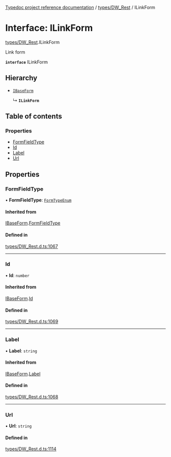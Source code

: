 [Typedoc project reference documentation](../README.md) / [types/DW_Rest](../modules/types_dw_rest.md) / ILinkForm

# Interface: ILinkForm

[types/DW_Rest](../modules/types_dw_rest.md).ILinkForm

Link form

**`interface`** ILinkForm

## Hierarchy

- [`IBaseForm`](types_dw_rest.ibaseform.md)

  ↳ **`ILinkForm`**

## Table of contents

### Properties

- [FormFieldType](types_dw_rest.ilinkform.md#formfieldtype)
- [Id](types_dw_rest.ilinkform.md#id)
- [Label](types_dw_rest.ilinkform.md#label)
- [Url](types_dw_rest.ilinkform.md#url)

## Properties

### FormFieldType

• **FormFieldType**: [`FormTypeEnum`](../enums/types_dw_rest.formtypeenum.md)

#### Inherited from

[IBaseForm](types_dw_rest.ibaseform.md).[FormFieldType](types_dw_rest.ibaseform.md#formfieldtype)

#### Defined in

[types/DW_Rest.d.ts:1067](https://github.com/DocuWare/REST-Sample-TS/blob/828b3d4/src/types/DW_Rest.d.ts#L1067)

___

### Id

• **Id**: `number`

#### Inherited from

[IBaseForm](types_dw_rest.ibaseform.md).[Id](types_dw_rest.ibaseform.md#id)

#### Defined in

[types/DW_Rest.d.ts:1069](https://github.com/DocuWare/REST-Sample-TS/blob/828b3d4/src/types/DW_Rest.d.ts#L1069)

___

### Label

• **Label**: `string`

#### Inherited from

[IBaseForm](types_dw_rest.ibaseform.md).[Label](types_dw_rest.ibaseform.md#label)

#### Defined in

[types/DW_Rest.d.ts:1068](https://github.com/DocuWare/REST-Sample-TS/blob/828b3d4/src/types/DW_Rest.d.ts#L1068)

___

### Url

• **Url**: `string`

#### Defined in

[types/DW_Rest.d.ts:1114](https://github.com/DocuWare/REST-Sample-TS/blob/828b3d4/src/types/DW_Rest.d.ts#L1114)
